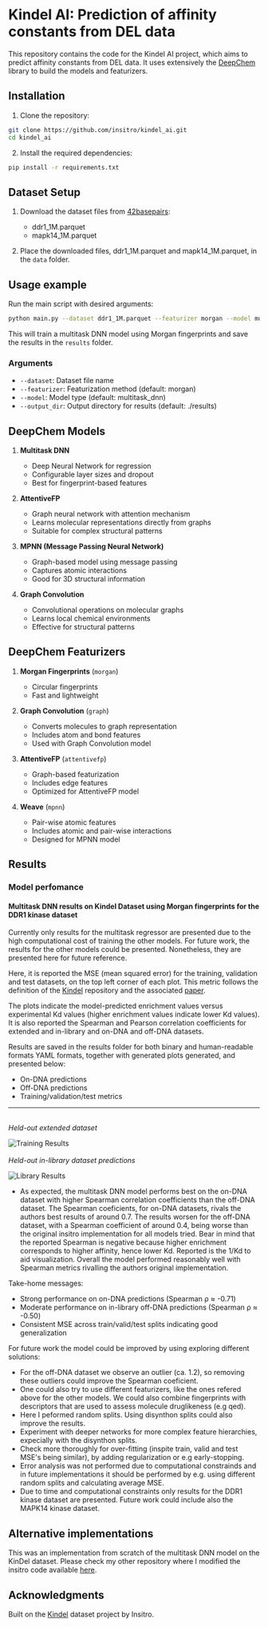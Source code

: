 # Kindel AI: Prediction of affinity constants from DEL data

This repository contains the code for the Kindel AI project, which aims to predict affinity constants from DEL data. It uses extensively the [DeepChem](https://deepchem.io/) library to build the models and featurizers.

## Installation

1. Clone the repository:

```bash
git clone https://github.com/insitro/kindel_ai.git
cd kindel_ai
```

2. Install the required dependencies:

```bash
pip install -r requirements.txt
```

## Dataset Setup

1. Download the dataset files from [42basepairs](https://42basepairs.com/browse/s3/kin-del-2024/data):
   - ddr1_1M.parquet
   - mapk14_1M.parquet

2. Place the downloaded files, ddr1_1M.parquet and mapk14_1M.parquet, in the `data` folder.

## Usage example

Run the main script with desired arguments:

```bash
python main.py --dataset ddr1_1M.parquet --featurizer morgan --model multitask_dnn --output_dir ./results
```

This will train a multitask DNN model using Morgan fingerprints and save the results in the `results` folder.

### Arguments
- `--dataset`: Dataset file name 
- `--featurizer`: Featurization method (default: morgan)
- `--model`: Model type (default: multitask_dnn)
- `--output_dir`: Output directory for results (default: ./results)

## DeepChem Models

1. **Multitask DNN**
   - Deep Neural Network for regression
   - Configurable layer sizes and dropout
   - Best for fingerprint-based features

2. **AttentiveFP**
   - Graph neural network with attention mechanism
   - Learns molecular representations directly from graphs
   - Suitable for complex structural patterns

3. **MPNN (Message Passing Neural Network)**
   - Graph-based model using message passing
   - Captures atomic interactions
   - Good for 3D structural information

4. **Graph Convolution**
   - Convolutional operations on molecular graphs
   - Learns local chemical environments
   - Effective for structural patterns

## DeepChem Featurizers

1. **Morgan Fingerprints** (`morgan`)
   - Circular fingerprints
   - Fast and lightweight

2. **Graph Convolution** (`graph`)
   - Converts molecules to graph representation
   - Includes atom and bond features
   - Used with Graph Convolution model

3. **AttentiveFP** (`attentivefp`)
   - Graph-based featurization
   - Includes edge features
   - Optimized for AttentiveFP model

4. **Weave** (`mpnn`)
   - Pair-wise atomic features
   - Includes atomic and pair-wise interactions
   - Designed for MPNN model

## Results
### Model perfomance

#### Multitask DNN results on Kindel Dataset using Morgan fingerprints for the DDR1 kinase dataset

Currently only results for the multitask regressor are presented due to the high computational cost of training the other models. For future work, the results for the other models could be presented. Nonetheless, they are presented here for future reference.

Here, it is reported the MSE (mean squared error) for the training, validation and test datasets, on the top left corner of each plot. This metric follows the definition of the [Kindel](https://github.com/insitro/kindel) repository and the associated [paper](https://arxiv.org/pdf/2410.08938.pdf).

The plots indicate the model-predicted enrichment values versus experimental Kd values (higher enrichment values indicate lower Kd values). It is also reported the Spearman and Pearson correlation coefficients for extended and in-library and on-DNA and off-DNA datasets.


Results are saved in the results folder for both binary and human-readable formats YAML formats, together with generated plots generated, and presented below:
- On-DNA predictions
- Off-DNA predictions
- Training/validation/test metrics


-----
\
*Held-out extended dataset*

![Training Results](/results/multitask_regression/ddr1_predictions_lib_all.png)
\
\
*Held-out in-library dataset predictions*

![Library Results](/results/multitask_regression/ddr1_predictions_extended.png)



- As expected, the multitask DNN model performs best on the on-DNA dataset with higher Spearman correlation coefficients than the off-DNA dataset. The Spearman coeficients, for on-DNA datasets, rivals the authors best results of around 0.7. The results worsen for the off-DNA dataset, with a Spearman coefficient of around 0.4, being worse than the original insitro implementation for all models tried. Bear in mind that the reported Spearman is negative because higher enrichment corresponds to higher affinity, hence lower Kd. Reported is the 1/Kd to aid visualization. Overall the model performed reasonably well with Spearman metrics rivalling the authors original implementation.

Take-home messages:


- Strong performance on on-DNA predictions (Spearman ρ ≈ -0.71)
- Moderate performance on in-library off-DNA predictions (Spearman ρ ≈ -0.50)
- Consistent MSE across train/valid/test splits indicating good generalization

For future work the model could be improved by using exploring different solutions:

- For the off-DNA dataset we observe an outlier (ca. 1.2), so removing these outliers could  improve the Spearman coeficient.
- One could also try to use different featurizers, like the ones refered above for the other models. We could also combine fingerprints with descriptors that are used to assess molecule druglikeness (e.g qed).
- Here I peformed random splits. Using disynthon splits could also improve the results.
- Experiment with deeper networks for more complex feature hierarchies, expecially with the disynthon splits.
- Check more thoroughly for over-fitting (inspite train, valid and test MSE's being similar), by adding regularization or e.g early-stopping.
- Error analysis was not performed due to computational constrainds and in future implementations it should be performed by e.g. using different random splits and calculating average MSE.
- Due to time and computational constraints only results for the DDR1 kinase dataset are presented. Future work could include also the MAPK14 kinase dataset.


## Alternative implementations

This was an implementation from scratch of the multitask DNN model on the KinDel dataset. Please check my other repository where I modified the insitro code available [here](https://github.com/insitro/kindel).

## Acknowledgments

Built on the [Kindel](https://github.com/insitro/kindel) dataset project by Insitro.




